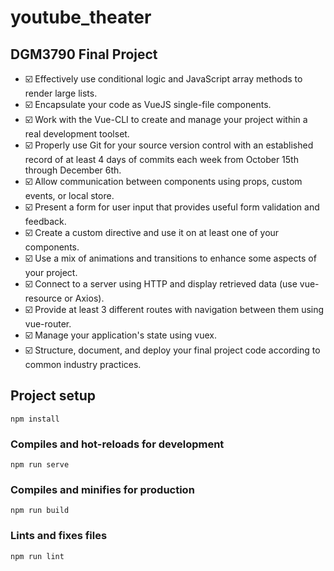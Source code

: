 # youtube_theater
## DGM3790 Final Project
- :ballot_box_with_check: Effectively use conditional logic and JavaScript array methods to render large lists.
- :ballot_box_with_check: Encapsulate your code as VueJS single-file components.
- :ballot_box_with_check: Work with the Vue-CLI to create and manage your project within a real development toolset.
- :ballot_box_with_check: Properly use Git for your source version control with an established record of at least 4 days of commits each week from October 15th through December 6th.
- :ballot_box_with_check: Allow communication between components using props, custom events, or local store.
- :ballot_box_with_check: Present a form for user input that provides useful form validation and feedback.
- :ballot_box_with_check: Create a custom directive and use it on at least one of your components.
- :ballot_box_with_check: Use a mix of animations and transitions to enhance some aspects of your project.
- :ballot_box_with_check: Connect to a server using HTTP and display retrieved data (use vue-resource or Axios).
- :ballot_box_with_check: Provide at least 3 different routes with navigation between them using vue-router.
- :ballot_box_with_check: Manage your application's state using vuex.
- :ballot_box_with_check: Structure, document, and deploy your final project code according to common industry practices.
## Project setup
```
npm install
```

### Compiles and hot-reloads for development
```
npm run serve
```

### Compiles and minifies for production
```
npm run build
```

### Lints and fixes files
```
npm run lint
```
